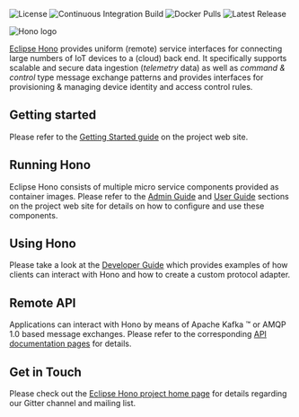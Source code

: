 ![License](https://img.shields.io/github/license/eclipse/hono)
![Continuous Integration Build](https://img.shields.io/github/workflow/status/eclipse/hono/Build%20and%20run%20integration%20tests)
![Docker Pulls](https://img.shields.io/docker/pulls/eclipse/hono-service-auth)
![Latest Release](https://img.shields.io/docker/v/eclipse/hono-service-auth?sort=semver)

![Hono logo](logo/PNG-150dpi/HONO-Logo_Bild-Wort_quadrat-w-200x180px.png)

[Eclipse Hono](https://www.eclipse.org/hono) provides uniform (remote) service interfaces for connecting large
numbers of IoT devices to a (cloud) back end. It specifically supports scalable and secure data ingestion
(*telemetry* data) as well as *command & control* type message exchange patterns and provides interfaces for
provisioning & managing device identity and access control rules.

## Getting started

Please refer to the [Getting Started guide](https://www.eclipse.org/hono/getting-started/) on the project web site.

## Running Hono

Eclipse Hono consists of multiple micro service components provided as container images. Please refer to the
[Admin Guide](https://www.eclipse.org/hono/docs/admin-guide/) and
[User Guide](https://www.eclipse.org/hono/docs/user-guide/) sections on the project web site for details on how
to configure and use these components.

## Using Hono

Please take a look at the [Developer Guide](https://www.eclipse.org/hono/docs/dev-guide/) which provides examples of
how clients can interact with Hono and how to create a custom protocol adapter.

## Remote API

Applications can interact with Hono by means of Apache Kafka &trade; or AMQP 1.0 based message exchanges. Please refer
to the corresponding [API documentation pages](https://www.eclipse.org/hono/docs/api/) for details.

## Get in Touch

Please check out the [Eclipse Hono project home page](https://www.eclipse.org/hono/community/get-in-touch/) for
details regarding our Gitter channel and mailing list.
